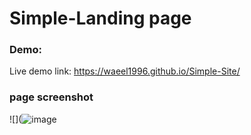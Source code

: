 # Simple-Landing page
### Demo:
Live demo link: https://waeel1996.github.io/Simple-Site/

### page screenshot 
![](![image](https://user-images.githubusercontent.com/124203059/224541955-2de25937-b63e-4e1f-86b4-b5389a4bdb32.png)
